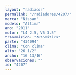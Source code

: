 ```yaml
---
layout: "radiador"
permalink: "/radiadores/4207/"
marca: "Nissan"
modelo: "Altima"
ano: "2011"
motor: "L4 2.5, V6 3.5"
transmision: "Automática"
parte: "434094"
clima: "Con clima"
alto: "26 1/2"
ancho: "16 13/16"
observaciones: ""
id: "4207"
---
```


